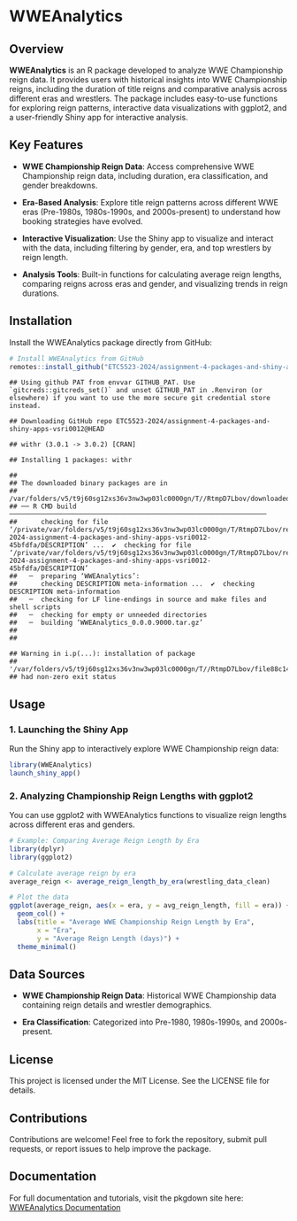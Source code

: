 
# WWEAnalytics

## Overview

**WWEAnalytics** is an R package developed to analyze WWE Championship
reign data. It provides users with historical insights into WWE
Championship reigns, including the duration of title reigns and
comparative analysis across different eras and wrestlers. The package
includes easy-to-use functions for exploring reign patterns, interactive
data visualizations with ggplot2, and a user-friendly Shiny app for
interactive analysis.

## Key Features

- **WWE Championship Reign Data**: Access comprehensive WWE Championship
  reign data, including duration, era classification, and gender
  breakdowns.

- **Era-Based Analysis**: Explore title reign patterns across different
  WWE eras (Pre-1980s, 1980s-1990s, and 2000s-present) to understand how
  booking strategies have evolved.

- **Interactive Visualization**: Use the Shiny app to visualize and
  interact with the data, including filtering by gender, era, and top
  wrestlers by reign length.

- **Analysis Tools**: Built-in functions for calculating average reign
  lengths, comparing reigns across eras and gender, and visualizing
  trends in reign durations.

## Installation

Install the WWEAnalytics package directly from GitHub:

``` r
# Install WWEAnalytics from GitHub
remotes::install_github("ETC5523-2024/assignment-4-packages-and-shiny-apps-vsri0012")
```

    ## Using github PAT from envvar GITHUB_PAT. Use `gitcreds::gitcreds_set()` and unset GITHUB_PAT in .Renviron (or elsewhere) if you want to use the more secure git credential store instead.

    ## Downloading GitHub repo ETC5523-2024/assignment-4-packages-and-shiny-apps-vsri0012@HEAD

    ## withr (3.0.1 -> 3.0.2) [CRAN]

    ## Installing 1 packages: withr

    ## 
    ## The downloaded binary packages are in
    ##  /var/folders/v5/t9j60sg12xs36v3nw3wp03lc0000gn/T//RtmpD7Lbov/downloaded_packages
    ## ── R CMD build ─────────────────────────────────────────────────────────────────
    ##      checking for file ‘/private/var/folders/v5/t9j60sg12xs36v3nw3wp03lc0000gn/T/RtmpD7Lbov/remotes88c13827a8dc/ETC5523-2024-assignment-4-packages-and-shiny-apps-vsri0012-45bfdfa/DESCRIPTION’ ...  ✔  checking for file ‘/private/var/folders/v5/t9j60sg12xs36v3nw3wp03lc0000gn/T/RtmpD7Lbov/remotes88c13827a8dc/ETC5523-2024-assignment-4-packages-and-shiny-apps-vsri0012-45bfdfa/DESCRIPTION’
    ##   ─  preparing ‘WWEAnalytics’:
    ##      checking DESCRIPTION meta-information ...  ✔  checking DESCRIPTION meta-information
    ##   ─  checking for LF line-endings in source and make files and shell scripts
    ##   ─  checking for empty or unneeded directories
    ##   ─  building ‘WWEAnalytics_0.0.0.9000.tar.gz’
    ##      
    ## 

    ## Warning in i.p(...): installation of package
    ## '/var/folders/v5/t9j60sg12xs36v3nw3wp03lc0000gn/T//RtmpD7Lbov/file88c148e2c061/WWEAnalytics_0.0.0.9000.tar.gz'
    ## had non-zero exit status

## Usage

### 1. Launching the Shiny App

Run the Shiny app to interactively explore WWE Championship reign data:

``` r
library(WWEAnalytics)
launch_shiny_app()
```

### 2. Analyzing Championship Reign Lengths with ggplot2

You can use ggplot2 with WWEAnalytics functions to visualize reign
lengths across different eras and genders.

``` r
# Example: Comparing Average Reign Length by Era
library(dplyr)
library(ggplot2)

# Calculate average reign by era
average_reign <- average_reign_length_by_era(wrestling_data_clean)

# Plot the data
ggplot(average_reign, aes(x = era, y = avg_reign_length, fill = era)) +
  geom_col() +
  labs(title = "Average WWE Championship Reign Length by Era",
       x = "Era",
       y = "Average Reign Length (days)") +
  theme_minimal()
```

## Data Sources

- **WWE Championship Reign Data**: Historical WWE Championship data
  containing reign details and wrestler demographics.

- **Era Classification**: Categorized into Pre-1980, 1980s-1990s, and
  2000s-present.

## License

This project is licensed under the MIT License. See the LICENSE file for
details.

## Contributions

Contributions are welcome! Feel free to fork the repository, submit pull
requests, or report issues to help improve the package.

## Documentation

For full documentation and tutorials, visit the pkgdown site here:
[WWEAnalytics
Documentation](https://etc5523-2024.github.io/assignment-4-packages-and-shiny-apps-vsri0012/)
